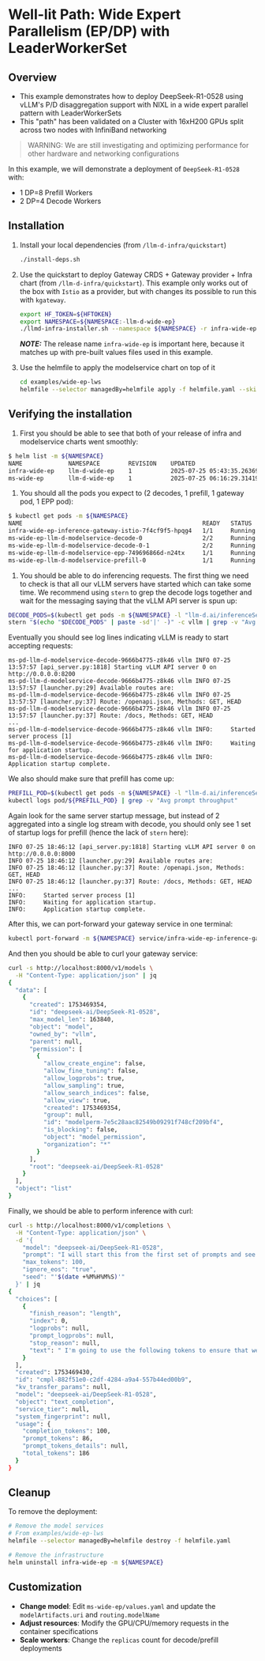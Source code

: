 # Well-lit Path: Wide Expert Parallelism (EP/DP) with LeaderWorkerSet

## Overview

- This example demonstrates how to deploy DeepSeek-R1-0528 using vLLM's P/D disaggregation support with NIXL in a wide expert parallel pattern with LeaderWorkerSets
- This "path" has been validated on a Cluster with 16xH200 GPUs split across two nodes with InfiniBand networking

> WARNING: We are still investigating and optimizing performance for other hardware and networking configurations

In this example, we will demonstrate a deployment of `DeepSeek-R1-0528` with:

- 1 DP=8 Prefill Workers
- 2 DP=4 Decode Workers

## Installation

1. Install your local dependencies (from `/llm-d-infra/quickstart`)

   ```bash
   ./install-deps.sh
   ```

1. Use the quickstart to deploy Gateway CRDS + Gateway provider + Infra chart (from `/llm-d-infra/quickstart`). This example only works out of the box with `Istio` as a provider, but with changes its possible to run this with `kgateway`.

   ```bash
   export HF_TOKEN=${HFTOKEN}
   export NAMESPACE=${NAMESPACE:-llm-d-wide-ep}
   ./llmd-infra-installer.sh --namespace ${NAMESPACE} -r infra-wide-ep -f examples/wide-ep-lws/infra-wide-ep/values.yaml --disable-metrics-collection
   ```

   **_NOTE:_** The release name `infra-wide-ep` is important here, because it matches up with pre-built values files used in this example.

1. Use the helmfile to apply the modelservice chart on top of it

   ```bash
   cd examples/wide-ep-lws
   helmfile --selector managedBy=helmfile apply -f helmfile.yaml --skip-diff-on-install
   ```

## Verifying the installation

1. First you should be able to see that both of your release of infra and modelservice charts went smoothly:

```bash
$ helm list -m ${NAMESPACE}
NAME             NAMESPACE        REVISION    UPDATED                                 STATUS      CHART                        APP VERSION
infra-wide-ep    llm-d-wide-ep    1           2025-07-25 05:43:35.263697 -0700 PDT   deployed    llm-d-infra-v1.1.1           v0.2.0
ms-wide-ep       llm-d-wide-ep    1           2025-07-25 06:16:29.31419 -0700 PDT    deployed    llm-d-modelservice-v0.2.0    v0.2.0
```

1. You should all the pods you expect to (2 decodes, 1 prefill, 1 gateway pod, 1 EPP pod):

```bash
$ kubectl get pods -m ${NAMESPACE}
NAME                                                   READY   STATUS    RESTARTS   AGE
infra-wide-ep-inference-gateway-istio-7f4cf9f5-hpqg4   1/1     Running   0          55m
ms-wide-ep-llm-d-modelservice-decode-0                 2/2     Running   0          22m
ms-wide-ep-llm-d-modelservice-decode-0-1               2/2     Running   0          22m
ms-wide-ep-llm-d-modelservice-epp-749696866d-n24tx     1/1     Running   0          22m
ms-wide-ep-llm-d-modelservice-prefill-0                1/1     Running   0          22m
```

1. You should be able to do inferencing requests. The first thing we need to check is that all our vLLM servers have started which can take some time. We recommend using `stern` to grep the decode logs together and wait for the messaging saying that the vLLM API server is spun up:

```bash
DECODE_PODS=$(kubectl get pods -m ${NAMESPACE} -l "llm-d.ai/inferenceServing=true,llm-d.ai/role=decode" --no-headers | awk '{print}' | tail -n 2)
stern "$(echo "$DECODE_PODS" | paste -sd'|' -)" -c vllm | grep -v "Avg prompt throughput"
```

Eventually you should see log lines indicating vLLM is ready to start accepting requests:

```log
ms-pd-llm-d-modelservice-decode-9666b4775-z8k46 vllm INFO 07-25 13:57:57 [api_server.py:1818] Starting vLLM API server 0 on http://0.0.0.0:8200
ms-pd-llm-d-modelservice-decode-9666b4775-z8k46 vllm INFO 07-25 13:57:57 [launcher.py:29] Available routes are:
ms-pd-llm-d-modelservice-decode-9666b4775-z8k46 vllm INFO 07-25 13:57:57 [launcher.py:37] Route: /openapi.json, Methods: GET, HEAD
ms-pd-llm-d-modelservice-decode-9666b4775-z8k46 vllm INFO 07-25 13:57:57 [launcher.py:37] Route: /docs, Methods: GET, HEAD
...
ms-pd-llm-d-modelservice-decode-9666b4775-z8k46 vllm INFO:     Started server process [1]
ms-pd-llm-d-modelservice-decode-9666b4775-z8k46 vllm INFO:     Waiting for application startup.
ms-pd-llm-d-modelservice-decode-9666b4775-z8k46 vllm INFO:     Application startup complete.
```

We also should make sure that prefill has come up:

```bash
PREFILL_POD=$(kubectl get pods -m ${NAMESPACE} -l "llm-d.ai/inferenceServing=true,llm-d.ai/role=prefill" | tail -n 1 | awk '{print}')
kubectl logs pod/${PREFILL_POD} | grep -v "Avg prompt throughput"
```

Again look for the same server startup message, but instead of 2 aggregated into a single log stream with decode, you should only see 1 set of startup logs for prefill (hence the lack of `stern` here):

```log
INFO 07-25 18:46:12 [api_server.py:1818] Starting vLLM API server 0 on http://0.0.0.0:8000
INFO 07-25 18:46:12 [launcher.py:29] Available routes are:
INFO 07-25 18:46:12 [launcher.py:37] Route: /openapi.json, Methods: GET, HEAD
INFO 07-25 18:46:12 [launcher.py:37] Route: /docs, Methods: GET, HEAD
...
INFO:     Started server process [1]
INFO:     Waiting for application startup.
INFO:     Application startup complete.
```

After this, we can port-forward your gateway service in one terminal:

```bash
kubectl port-forward -m ${NAMESPACE} service/infra-wide-ep-inference-gateway-istio 8000:80
```

And then you should be able to curl your gateway service:

```bash
curl -s http://localhost:8000/v1/models \
  -H "Content-Type: application/json" | jq
{
  "data": [
    {
      "created": 1753469354,
      "id": "deepseek-ai/DeepSeek-R1-0528",
      "max_model_len": 163840,
      "object": "model",
      "owned_by": "vllm",
      "parent": null,
      "permission": [
        {
          "allow_create_engine": false,
          "allow_fine_tuning": false,
          "allow_logprobs": true,
          "allow_sampling": true,
          "allow_search_indices": false,
          "allow_view": true,
          "created": 1753469354,
          "group": null,
          "id": "modelperm-7e5c28aac82549b09291f748cf209bf4",
          "is_blocking": false,
          "object": "model_permission",
          "organization": "*"
        }
      ],
      "root": "deepseek-ai/DeepSeek-R1-0528"
    }
  ],
  "object": "list"
}
```

Finally, we should be able to perform inference with curl:

```bash
curl -s http://localhost:8000/v1/completions \
  -H "Content-Type: application/json" \
  -d '{
    "model": "deepseek-ai/DeepSeek-R1-0528",
    "prompt": "I will start this from the first set of prompts and see where this gets routed. Were going to start by significantly jacking up the tokens so that we can ensure that this request gets routed properly with regard to PD. I also verified that all the gateway assets seem to be properly configured and as far as I can tell, there are no mismatches between assets. Everything seems set, lets hope that this works right now!",
    "max_tokens": 100,
    "ignore_eos": "true",
    "seed": "'$(date +%M%H%M%S)'"
  }' | jq
{
  "choices": [
    {
      "finish_reason": "length",
      "index": 0,
      "logprobs": null,
      "prompt_logprobs": null,
      "stop_reason": null,
      "text": " I'm going to use the following tokens to ensure that we get a proper response: \n\nToken: 250\nTemperature: 0.7\nMax Length: 500\nTop P: 1.0\nFrequency Penalty: 0.0\nPresence Penalty: 0.0\nStop Sequence: None\n\nNow, we are going to use the following prompt:\n\n\"Write a comprehensive and detailed tutorial on how to write a prompt that would be used with an AI like"
    }
  ],
  "created": 1753469430,
  "id": "cmpl-882f51e0-c2df-4284-a9a4-557b44ed00b9",
  "kv_transfer_params": null,
  "model": "deepseek-ai/DeepSeek-R1-0528",
  "object": "text_completion",
  "service_tier": null,
  "system_fingerprint": null,
  "usage": {
    "completion_tokens": 100,
    "prompt_tokens": 86,
    "prompt_tokens_details": null,
    "total_tokens": 186
  }
}
```

## Cleanup

To remove the deployment:

```bash
# Remove the model services
# From examples/wide-ep-lws
helmfile --selector managedBy=helmfile destroy -f helmfile.yaml

# Remove the infrastructure
helm uninstall infra-wide-ep -m ${NAMESPACE}
```

## Customization

- **Change model**: Edit `ms-wide-ep/values.yaml` and update the `modelArtifacts.uri` and `routing.modelName`
- **Adjust resources**: Modify the GPU/CPU/memory requests in the container specifications
- **Scale workers**: Change the `replicas` count for decode/prefill deployments
